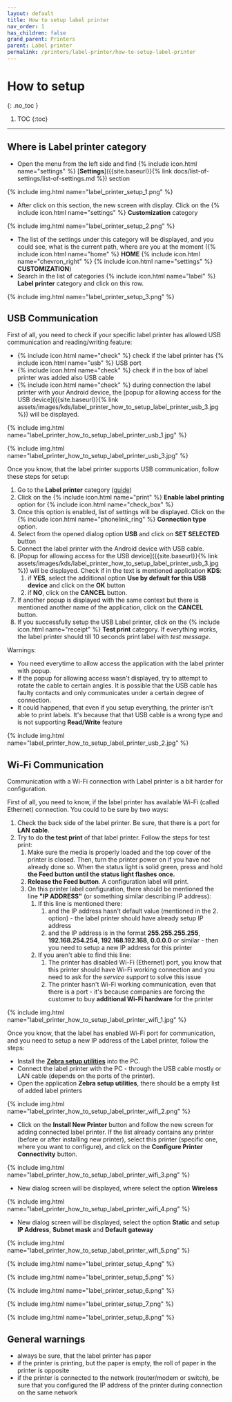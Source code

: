 ```yaml
---
layout: default
title: How to setup label printer
nav_order: 1
has_children: false
grand_parent: Printers
parent: Label printer
permalink: /printers/label-printer/how-to-setup-label-printer
---
```


# How to setup
{: .no_toc }

1. TOC
{:toc}

---

## Where is Label printer category
- Open the menu from the left side and find {% include icon.html name="settings" %} [**Settings**]({{site.baseurl}}{% link docs/list-of-settings/list-of-settings.md %}) section

{% include img.html name="label_printer_setup_1.png" %}

- After click on this section, the new screen with display. Click on the {% include icon.html name="settings" %} **Customization** category

{% include img.html name="label_printer_setup_2.png" %}

- The list of the settings under this category will be displayed, and you could see, what is the current path, where are you at the moment ({% include icon.html name="home" %} **HOME** {% include icon.html name="chevron_right" %} {% include icon.html name="settings" %} **CUSTOMIZATION**)
- Search in the list of categories {% include icon.html name="label" %} **Label printer** category and click on this row.

{% include img.html name="label_printer_setup_3.png" %}

## USB Communication
First of all, you need to check if your specific label printer has allowed USB communication and reading/writing feature:
- <span class="text-green-100">{% include icon.html name="check" %}</span> check if the label printer has {% include icon.html name="usb" %} USB port
- <span class="text-green-100">{% include icon.html name="check" %}</span> check if in the box of label printer was added also USB cable
- <span class="text-green-100">{% include icon.html name="check" %}</span> during connection the label printer with your Android device, the [popup for allowing access for the USB device]({{site.baseurl}}{% link assets/images/kds/label_printer_how_to_setup_label_printer_usb_3.jpg %}) will be displayed.

{% include img.html name="label_printer_how_to_setup_label_printer_usb_1.jpg" %}

{% include img.html name="label_printer_how_to_setup_label_printer_usb_3.jpg" %}

Once you know, that the label printer supports USB communication, follow these steps for setup:
1. Go to the **Label printer** category ([guide](#where-is-label-printer-category))
1. Click on the {% include icon.html name="print" %} **Enable label printing** option for {% include icon.html name="check_box" %}
1. Once this option is enabled, list of settings will be displayed. Click on the {% include icon.html name="phonelink_ring" %} **Connection type** option. 
1. Select from the opened dialog option **USB** and click on <span class="text-green-200">**SET SELECTED**</span> button
1. Connect the label printer with the Android device with USB cable.
1. [Popup for allowing access for the USB device]({{site.baseurl}}{% link assets/images/kds/label_printer_how_to_setup_label_printer_usb_3.jpg %}) will be displayed. Check if in the text is mentioned application **KDS**:
	1. if **YES**, select the additional option **Use by default for this USB device** and click on the <span class="text-green-200">**OK**</span> button
	1. if **NO**, click on the <span class="text-red-200">**CANCEL**</span> button. 
1. <span class="text-red-200">If another popup is displayed with the same context but there is mentioned another name of the application, click on the **CANCEL** button.
1. If you successfully setup the USB Label printer, click on the {% include icon.html name="receipt" %} **Test print** category. If everything works, the label printer should till 10 seconds print label with _test message_.

<span class="text-red-200">Warnings:</span>
- <span class="text-red-200">You need everytime to allow access the application with the label printer with popup.</span>
- <span class="text-red-200">If the popup for allowing access wasn't displayed, try to attempt to rotate the cable to certain angles. It is possible that the USB cable has faulty contacts and only communicates under a certain degree of connection.</span>
- <span class="text-red-200">It could happened, that even if you setup everything, the printer isn't able to print labels. It's because that that USB cable is a wrong type and is not supporting **Read/Write** feature</span>

{% include img.html name="label_printer_how_to_setup_label_printer_usb_2.jpg" %}

## Wi-Fi Communication
Communication with a Wi-Fi connection with Label printer is a bit harder for configuration. 

First of all, you need to know, if the label printer has available Wi-Fi (called Ethernet) connection. You could to be sure by two ways:
1. Check the back side of the label printer. Be sure, that there is a port for **LAN cable**.
1. Try to do **the test print** of that label printer. Follow the steps for test print:
	1. Make sure the media is properly loaded and the top cover of the printer is closed. Then, turn the printer power on if you have not already done so. When the status light is solid green, press and hold **the Feed button until the status light flashes once.**
	1. **Release the Feed button**. A configuration label will print.
	1. On this printer label configuration, there should be mentioned the line **"IP ADDRESS"** (or something similar describing IP address):
		1. If this line is mentioned there:
			1. and the IP address hasn't default value (mentioned in the 2. option) - the label printer should have already setup IP address
			1. and the IP address is in the format **255.255.255.255**, **192.168.254.254**, **192.168.192.168**, **0.0.0.0** or similar - then you need to setup a new IP address for this printer
		1. If you aren't able to find this line:
			1. The printer has disabled Wi-Fi (Ethernet) port, you know that this printer should have Wi-Fi working connection and you need to ask for the _service support_ to solve this issue
			1. The printer hasn't Wi-Fi working communication, even that there is a port - it's because companies are forcing the customer to buy **additional Wi-Fi hardware** for the printer

{% include img.html name="label_printer_how_to_setup_label_printer_wifi_1.jpg" %}

Once you know, that the label has enabled Wi-Fi port for communication, and you need to setup a new IP address of the Label printer, follow the steps:
- Install the [**Zebra setup utilities**](https://www.zebra.com/us/en/support-downloads/printer-software/printer-setup-utilities.html) into the PC.
- Connect the label printer with the PC - through the USB cable mostly or LAN cable (depends on the ports of the printer).
- Open the application **Zebra setup utilities**, there should be a empty list of added label printers

{% include img.html name="label_printer_how_to_setup_label_printer_wifi_2.png" %}

- Click on the **Install New Printer** button and follow the new screen for adding connected label printer. If the list already contains any printer (before or after installing new printer), select this printer (specific one, where you want to configure), and click on the **Configure Printer Connectivity** button.

{% include img.html name="label_printer_how_to_setup_label_printer_wifi_3.png" %}

- New dialog screen will be displayed, where select the option **Wireless**

{% include img.html name="label_printer_how_to_setup_label_printer_wifi_4.png" %}

- New dialog screen will be displayed, select the option **Static** and setup **IP Address**, **Subnet mask** and **Default gateway**

{% include img.html name="label_printer_how_to_setup_label_printer_wifi_5.png" %}

{% include img.html name="label_printer_setup_4.png" %}

{% include img.html name="label_printer_setup_5.png" %}

{% include img.html name="label_printer_setup_6.png" %}

{% include img.html name="label_printer_setup_7.png" %}

{% include img.html name="label_printer_setup_8.png" %}

## General warnings
- <span class="text-red-200">always be sure, that the label printer has paper</span>
- <span class="text-red-200">if the printer is printing, but the paper is empty, the roll of paper in the printer is opposite</span>
- <span class="text-red-200">if the printer is connected to the network (router/modem or switch), be sure that you configured the IP address of the printer during connection on the same network</span>